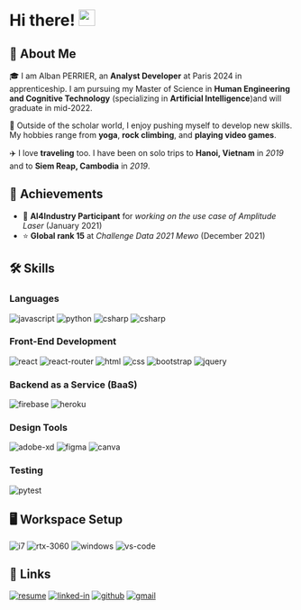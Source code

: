 # Hi there! <img src="https://media.giphy.com/media/hvRJCLFzcasrR4ia7z/giphy.gif" width="29px">

## 🚀 About Me

🎓 I am Alban PERRIER, an **Analyst Developer** at Paris 2024 in apprenticeship. I am pursuing my Master of Science in **Human Engineering and Cognitive Technology** (specializing in **Artificial Intelligence**)and will graduate in mid-2022.

🎸 Outside of the scholar world, I enjoy pushing myself to develop new skills. My hobbies range from **yoga**, **rock climbing**, and **playing video games**.

✈️ I love **traveling** too. I have been on solo trips to **Hanoi, Vietnam** in _2019_ and to **Siem Reap, Cambodia** in _2019_.

## 🏅 Achievements
-   🤝 **AI4Industry Participant** for _working on the use case of Amplitude Laser_ (January 2021)
-   ⭐ **Global rank 15** at _Challenge Data 2021 Mewo_ (December 2021)

## 🛠️ Skills

### Languages

![javascript](https://img.shields.io/badge/JavaScript-323330?style=for-the-badge&logo=javascript&logoColor=F7DF1E)
![python](https://img.shields.io/badge/Python-3776AB?style=for-the-badge&logo=python&logoColor=white)
![csharp](https://img.shields.io/badge/CSharp-239120?style=for-the-badge&logo=csharp&logoColor=white)
![csharp](https://img.shields.io/badge/Java-007396?style=for-the-badge&logo=Java&logoColor=white)

### Front-End Development

![react](https://img.shields.io/badge/React-20232A?style=for-the-badge&logo=react&logoColor=61DAFB)
![react-router](https://img.shields.io/badge/React_Router-CA4245?style=for-the-badge&logo=react-router&logoColor=white)
![html](https://img.shields.io/badge/HTML5-E34F26?style=for-the-badge&logo=html5&logoColor=white)
![css](https://img.shields.io/badge/CSS3-1572B6?style=for-the-badge&logo=css3&logoColor=white)
![bootstrap](https://img.shields.io/badge/Bootstrap-563D7C?style=for-the-badge&logo=bootstrap&logoColor=white)
![jquery](https://img.shields.io/badge/jQuery-0769AD?style=for-the-badge&logo=jquery&logoColor=white)

### Backend as a Service (BaaS)

![firebase](https://img.shields.io/badge/Firebase-ffaa00?style=for-the-badge&logo=Firebase&logoColor=white)
![heroku](https://img.shields.io/badge/Heroku-430098?style=for-the-badge&logo=heroku&logoColor=white)

### Design Tools

![adobe-xd](https://img.shields.io/badge/abode_xd-470137?style=for-the-badge&logo=adobe-xd&logoColor=white)
![figma](https://img.shields.io/badge/figma-000000?style=for-the-badge&logo=figma&logoColor=white)
![canva](https://img.shields.io/badge/canva-00C4CC?style=for-the-badge&logo=canva&logoColor=white)

### Testing

![pytest](https://img.shields.io/badge/Pytest-3776AB?style=for-the-badge&logo=python&logoColor=white)

## 🖥️ Workspace Setup

![i7](https://img.shields.io/badge/Intel-0071C5?style=for-the-badge&logo=Intel&logoColor=white)
![rtx-3060](https://img.shields.io/badge/NVIDIA-RTX_3060?style=for-the-badge&logo=nvidia&logoColor=white)
![windows](https://img.shields.io/badge/Windows_10-0078D6?style=for-the-badge&logo=windows&logoColor=white)
![vs-code](https://img.shields.io/badge/VS_Code-007ACC?style=for-the-badge&logo=Visual-Studio-Code&logoColor=white)

## 🔗 Links

[![resume](https://img.shields.io/badge/Resume-4285F4?style=for-the-badge&logo=read-the-docs&logoColor=white)](https://drive.google.com/file/d/14g5PVDUvupQOJoas_JePt-qDf0OcA0Bb/view?usp=sharing)
[![linked-in](https://img.shields.io/badge/Linked_In-0077B5?style=for-the-badge&logo=LinkedIn&logoColor=white)](https://www.linkedin.com/in/alban-ja-perrier/)
[![github](https://img.shields.io/badge/GitHub-000000?style=for-the-badge&logo=GitHub&logoColor=white)](https://github.com/aperrier004)
[![gmail](https://img.shields.io/badge/Gmail-D14836?style=for-the-badge&logo=Gmail&logoColor=white)](mailto:aperrier004@ensc.fr)
